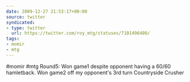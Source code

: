 ```yaml
---
date: 2009-12-27 21:53:17+00:00
source: twitter
syndicated:
- type: twitter
  url: https://twitter.com/roy_mtg/statuses/7101496400/
tags:
- momir
- mtg
---
```


#momir #mtg Round5: Won game1 despite opponent having a 60/60 hamletback. Won game2 off my opponent's 3rd turn Countryside Crusher